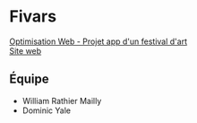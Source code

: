 # Fivars
[Optimisation Web - Projet app d'un festival d'art](https://tim-montmorency.com/timdoc/582-424MO/projet-app-festival-art-numerique/)
<br>
[Site web](https://veganveg.github.io/dominic-william-app-festival-art/)

## Équipe
- William Rathier Mailly
- Dominic Yale
